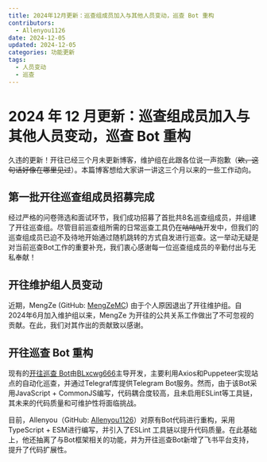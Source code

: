 ```yaml
---
title: 2024年12月更新：巡查组成员加入与其他人员变动，巡查 Bot 重构
contributors:
  - Allenyou1126
date: 2024-12-05
updated: 2024-12-05
categories: 功能更新
tags:
  - 人员变动
  - 巡查
---
```


# 2024 年 12 月更新：巡查组成员加入与其他人员变动，巡查 Bot 重构

久违的更新！开往已经三个月未更新博客，维护组在此跟各位说一声抱歉（~~欸，这句话好像在哪里见过~~）。本篇博客想给大家讲一讲这三个月以来的一些工作动向。

## 第一批开往巡查组成员招募完成

经过严格的问卷筛选和面试环节，我们成功招募了首批共8名巡查组成员，并组建了开往巡查组。尽管目前巡查组所需的日常巡查工具仍在~~咕咕咕~~开发中，但我们的巡查组成员已迫不及待地开始通过随机跳转的方式自发进行巡查。这一举动无疑是对当前巡查Bot工作的重要补充，我们衷心感谢每一位巡查组成员的辛勤付出与无私奉献！

## 开往维护组人员变动

近期，MengZe (GitHub: [MengZeMC](https://github.com/MengZeMC)) 由于个人原因退出了开往维护组。自2024年6月加入维护组以来，MengZe 为开往的公共关系工作做出了不可忽视的贡献。在此，我们对其作出的贡献致以感谢。

## 开往巡查 Bot 重构

现有的[开往巡查 Bot](https://github.com/travellings-link/travellings-bot)由[BLxcwg666](https://github.com/BLxcwg666)主导开发，主要利用Axios和Puppeteer实现站点的自动化巡查，并通过Telegraf库提供Telegram Bot服务。然而，由于该Bot采用JavaScript + CommonJS编写，代码耦合度较高，且未启用ESLint等工具链，其未来的代码质量和可维护性将面临挑战。

目前，Allenyou（GitHub: [Allenyou1126](https://github.com/Allenyou1126)）对原有Bot代码进行重构，采用TypeScript + ESM进行编写，并引入了ESLint 工具链以提升代码质量。在此基础上，他还抽离了与Bot框架相关的功能，并为开往巡查Bot新增了飞书平台支持，提升了代码扩展性。
